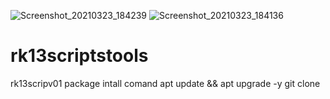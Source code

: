 ![Screenshot_20210323_184239](https://user-images.githubusercontent.com/74474967/112233753-fb610a80-8c08-11eb-9f30-377fd6d1abe0.jpg)
![Screenshot_20210323_184136](https://user-images.githubusercontent.com/74474967/112233887-467b1d80-8c09-11eb-87eb-8e6a28671a0d.jpg)

# rk13scriptstools
rk13scripv01 package
intall comand
apt update && apt upgrade -y
git clone 
